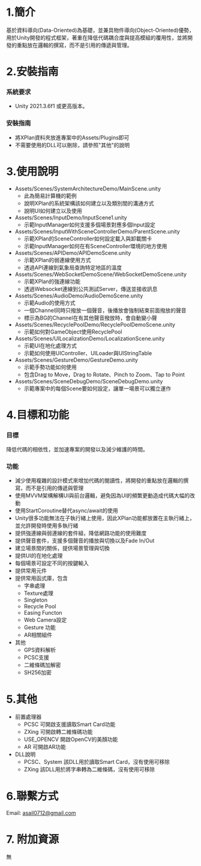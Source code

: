 # 1.簡介
基於資料導向(Data-Oriented)為基礎，並兼具物件導向(Object-Oriented)優勢，用於Unity開發的程式框架，著重在降低代碼耦合度與提高模組的覆用性，並將開發的重點放在邏輯的撰寫，而不是引用的傳遞與管理。
 
# 2.安裝指南
### 系統要求
- Unity 2021.3.6f1 或更高版本。
### 安裝指南
- 將XPlan資料夾放進專案中的Assets/Plugins即可
- 不需要使用的DLL可以刪除，請參照"其他"的說明
  
# 3.使用說明
- Assets/Scenes/SystemArchitectureDemo/MainScene.unity
  - 此為簡易計算機的範例
  - 說明XPlan的系統架構該如何建立以及類別間的溝通方式
  - 說明UI如何建立以及使用
- Assets/Scenes/InputDemo/InputScene1.unity
  - 示範InputManager如何支援多個場景對應多個Input設定 
- Assets/Scenes/InputWithSceneControllerDemo/ParentScene.unity
  - 示範XPlan的SceneController如何設定載入與卸載關卡
  - 示範InputManager如何在有SceneController環境的地方使用
- Assets/Scenes/APIDemo/APIDemoScene.unity
  - 示範XPlan的弱連線使用方式
  - 透過API連線到氣象局查詢特定地區的溫度
- Assets/Scenes/WebSocketDemoScene/WebSocketDemoScene.unity
  - 示範XPlan的強連線功能
  - 透過Websocket連線到公共測試Server，傳送並接收訊息
- Assets/Scenes/AudioDemo/AudioDemoScene.unity
  - 示範Audio的使用方式
  - 一個Channel同時只撥放一個聲音，後播放會強制結束前面撥放的聲音
  - 標示為BG的Channel在有其他聲音撥放時，會自動變小聲
- Assets/Scenes/RecyclePoolDemo/RecyclePoolDemoScene.unity
  - 示範如何對GameObject使用RecyclePool
- Assets/Scenes/UILocalizationDemo/LocalizationScene.unity
  - 示範UI在地化處理方式
  - 示範如何使用UIController、UILoader與UIStringTable
- Assets/Scenes/GestureDemo/GestureDemo.unity
  - 示範手勢功能如何使用
  - 包含Drag to Move，Drag to Rotate、Pinch to Zoom、Tap to Point
- Assets/Scenes/SceneDebugDemo/SceneDebugDemo.unity
  - 示範專案中的每個Scene要如何設定，讓單一場景可以獨立運作
 
# 4.目標和功能
### 目標
降低代碼的相依性，並加速專案的開發以及減少維護的時間。
### 功能
- 減少使用複雜的設計模式來增加代碼的閱讀性，將開發的重點放在邏輯的撰寫，而不是引用的傳遞與管理
- 使用MVVM架構解構UI與前台邏輯，避免因為UI的頻繁更動造成代碼大幅的改動
- 使用StartCoroutine替代async/await的使用
- Unity很多功能無法在子執行緒上使用，因此XPlan功能都放置在主執行緒上，並允許開發時使用多執行緒
- 提供強連線與弱連線的套件組，降低網路功能的使用難度
- 提供聲音套件，支援多個聲音的播放與切換以及Fade In/Out
- 建立場景間的關係，提供場景管理與切換
- 提供UI的在地化處理
- 每個場景可設定不同的按鍵輸入
- 提供常用元件
- 提供常用函式庫，包含
  - 字串處理
  - Texture處理
  - Singleton
  - Recycle Pool
  - Easing Functon
  - Web Camera設定
  - Gesture 功能
  - AR相關組件
- 其他 
  - GPS資料解析
  - PCSC支援
  - 二維條碼加解密
  - SH256加密
# 5.其他
- 前置處理器
  - PCSC 可開啟支援讀取Smart Card功能
  - ZXing 可開啟轉二維條碼功能
  - USE_OPENCV 開啟OpenCV的美顏功能
  - AR 可開啟AR功能
- DLL說明
  - PCSC、System 該DLL用於讀取Smart Card，沒有使用可移除
  - ZXing 該DLL用於將字串轉為二維條碼，沒有使用可移除

# 6.聯繫方式
Email: asail0712@gmail.com

# 7. 附加資源
無

